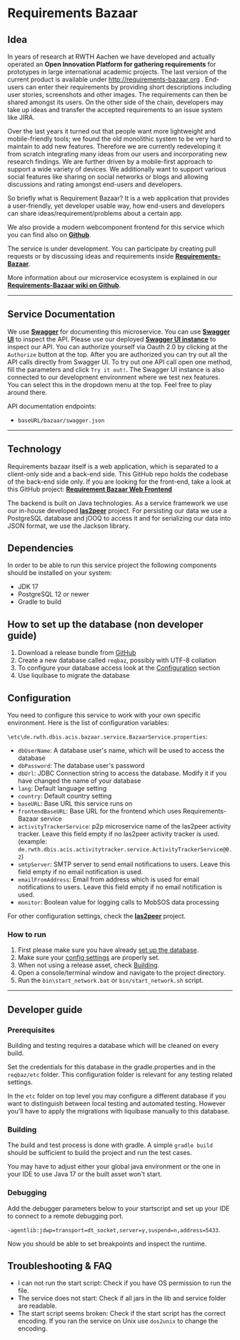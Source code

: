 # Requirements Bazaar

## Idea

In years of research at RWTH Aachen we have developed and actually operated an **Open Innovation Platform for gathering requirements** for prototypes in large international academic projects. The last version of the current product is available under http://requirements-bazaar.org . End-users can enter their requirements by providing short descriptions including user stories, screenshots and other images. The requirements can then be shared amongst its users. On the other side of the chain, developers may take up ideas and transfer the accepted requirements to an issue system like JIRA.

Over the last years it turned out that people want more lightweight and mobile-friendly tools; we found the old monolithic system to be very hard to maintain to add new features. Therefore we are currently redeveloping it from scratch integrating many ideas from our users and incorporating new research findings. We are further driven by a mobile-first approach to support a wide variety of devices. We additionally want to support various social features like sharing on social networks or blogs and allowing discussions and rating amongst end-users and developers.

So briefly what is Requirement Bazaar? It is a web application that provides a user-friendly, yet developer usable way, how end-users and developers can share ideas/requirement/problems about a certain app.

We also provide a modern webcomponent frontend for this service which you can find also on **[<i class="icon-link "></i>Github](https://github.com/rwth-acis/RequirementsBazaar-WebFrontend)**.

The service is under development. You can participate by creating pull requests or by discussing ideas and requirements inside **[<i class="icon-link "></i>Requirements-Bazaar](https://requirements-bazaar.org/projects/2/categories/143)**.

More information about our microservice ecosystem is explained in our  **[<i class="icon-link "></i>Requirements-Bazaar wiki on Github](https://github.com/rwth-acis/RequirementsBazaar/wiki)**.

---

## Service Documentation

We use **[<i class="icon-link "></i>Swagger](http://swagger.io/specification/)** for documenting this microservice. You can use **[<i class="icon-link "></i>Swagger UI](http://swagger.io/swagger-ui/)** to inspect the API.
Please use our deployed **[<i class="icon-link "></i>Swagger UI instance](https://requirements-bazaar.org/docs)** to inspect our API. You can authorize yourself via Oauth 2.0 by clicking at the `Authorize` button at the top. After you are authorized you can try out all the API calls directly from Swagger UI.
To try out one API call open one method, fill the parameters and click `Try it out!`. The Swagger UI instance is also connected to our development environment where we test nex features. You can select this in the dropdown menu at the top. Feel free to play around there.

API documentation endpoints:

 - `baseURL/bazaar/swagger.json`

---

## Technology

Requirements bazaar itself is a web application, which is separated to a client-only side and a back-end side. This GitHub repo holds the codebase of the back-end side only. If you are looking for the front-end, take a look at this GitHub project: **[<i class="icon-link "></i>Requirement Bazaar Web Frontend](https://github.com/rwth-acis/RequirementsBazaar-WebFrontend)**

The backend is built on Java technologies. As a service framework we use our in-house developed **[<i class="icon-link "></i>las2peer](https://github.com/rwth-acis/LAS2peer)** project. For persisting our data we use a PostgreSQL database and jOOQ to access it and for serializing our data into JSON format, we use the Jackson library.

## Dependencies

In order to be able to run this service project the following components should be installed on your system:

 - JDK 17
 - PostgreSQL 12 or newer
 - Gradle to build

## How to set up the database (non developer guide)

 1. Download a release bundle from [GitHub](https://github.com/rwth-acis/RequirementsBazaar/releases)
 2. Create a new database called `reqbaz`, possibly with UTF-8 collation
 3. To configure your database access look at the [Configuration](#configuration) section
 4. Use liquibase to migrate the database

## Configuration

You need to configure this service to work with your own specific environment. Here is the list of configuration variables:

`\etc\de.rwth.dbis.acis.bazaar.service.BazaarService.properties`:
 - `dbUserName`:	    A database user's name, which will be used to access the database
 - `dbPassword`:	    The database user's password
 - `dbUrl`:			    JDBC Connection string to access the database. Modify it if you have changed the name of your database
 - `lang`:              Default language setting
 - `country`:           Default country setting
 - `baseURL`:           Base URL this service runs on
 - `frontendBaseURL`:    Base URL for the frontend which uses Requirements-Bazaar service
 - `activityTrackerService`: p2p microservice name of the las2peer activity tracker. Leave this field empty if no las2peer activity tracker is used. (example: `de.rwth.dbis.acis.activitytracker.service.ActivityTrackerService@0.2`)
 - `smtpServer`:         SMTP server to send email notifications to users. Leave this field empty if no email notification is used.
 - `emailFromAddress`:   Email from address which is used for email notifications to users. Leave this field empty if no email notification is used.
 - `monitor`:            Boolean value for logging calls to MobSOS data processing

For other configuration settings, check the **[<i class="icon-link "></i>las2peer](https://github.com/rwth-acis/LAS2peer)** project.

### How to run
 1. First please make sure you have already [set up the database](#how-to-set-up-the-database).
 2. Make sure your [config settings](#configuration) are properly set.
 3. When not using a release asset, check [Building](#building).
 4. Open a console/terminal window and navigate to the project directory.
 5. Run the `bin\start_network.bat` or `bin/start_network.sh` script.

---

## Developer guide

### Prerequisites

Building and testing requires a database which will be cleaned on every build.

Set the credentials for this database in the gradle.properties and in the `reqbaz/etc` folder.
This configuration folder is relevant for any testing related settings.

In the `etc` folder on top level you may configure a different database if you want to distinguish between local testing and automated testing.
However you'll have to apply the migrations with liquibase manually to this database.

### Building

The build and test process is done with gradle. A simple `gradle build` should be sufficient to build the project and run the test cases.

You may have to adjust either your global java environment or the one in your IDE to use Java 17 or the built asset won't start.

### Debugging

Add the debugger parameters below to your startscript and set up your IDE to connect to a remote debugging port.

`-agentlib:jdwp=transport=dt_socket,server=y,suspend=n,address=5433`.

Now you should be able to set breakpoints and inspect the runtime.

## Troubleshooting & FAQ

 - I can not run the start script: Check if you have OS permission to run the file.
 - The service does not start: Check if all jars in the lib and service folder are readable.
 - The start script seems broken: Check if the start script has the correct encoding. If you ran the service on Unix use `dos2unix` to change the encoding.
